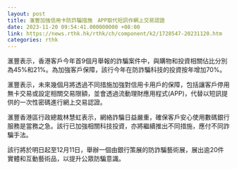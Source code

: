 ```yaml
---
layout: post
title: 滙豐加強信用卡防詐騙措施　APP取代短訊作網上交易認證
date: 2023-11-20 09:54:41.000000000 +08:00
link: https://news.rthk.hk/rthk/ch/component/k2/1728547-20231120.htm
categories: rthk
---
```


滙豐表示，香港客戶今年首9個月舉報的詐騙案件中，與購物和投資相關佔比分別為45%和21%。為加強客戶保障，該行今年在防詐騙科技的投資按年增加70%。

滙豐表示，未來幾個月將透過不同措施加強對信用卡用戶的保障，包括讓客戶停用無卡交易或設定相關交易限額，並會透過流動理財應用程式(APP)，代替以短訊提供的一次性密碼進行網上交易認證。

滙豐香港區行政總裁林慧虹表示，網絡詐騙日益嚴重，確保客戶安心使用數碼銀行服務是當務之急。該行已加強相關科技投資，亦將繼續推出不同措施，應付不同詐騙手法。

該行將於明日起至12月11日，舉辦一個由銀行策展的防詐騙藝術展，展出逾20件實體和互動藝術品，以提升公眾防騙意識。
